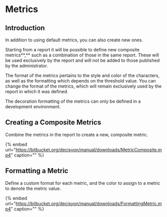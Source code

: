# Metrics

## Introduction

In addition to using default metrics, you can also create new ones.

Starting from a report it will be possible to define new composite metrics**,** such as a combination of those in the same report. These will be used exclusively by the report and will not be added to those published by the administrator.

The format of the metrics pertains to the style and color of the characters, as well as the formatting which depends on the threshold value. You can change the format of the metrics, which will remain exclusively used by the report in which it was defined.

The decoration formatting of the metrics can only be defined in a development environment.

## Creating a Composite Metrics

Combine the metrics in the report to create a new, composite metric.

{% embed url="https://bitbucket.org/decisyon/manual/downloads/MetricComposite.mp4" caption="" %}

## Formatting a Metric

Define a custom format for each metric, and the color to assign to a metric to denote the metric value.

{% embed url="https://bitbucket.org/decisyon/manual/downloads/FormattingMetric.mp4" caption="" %}

